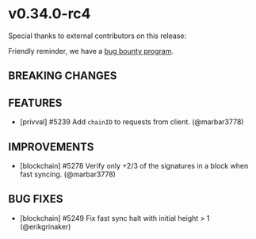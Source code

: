 # v0.34.0-rc4

Special thanks to external contributors on this release:

Friendly reminder, we have a [bug bounty program](https://hackerone.com/tendermint).

## BREAKING CHANGES

## FEATURES

- [privval] \#5239 Add `chainID` to requests from client. (@marbar3778)

## IMPROVEMENTS

- [blockchain] \#5278 Verify only +2/3 of the signatures in a block when fast syncing. (@marbar3778)

## BUG FIXES

- [blockchain] \#5249 Fix fast sync halt with initial height > 1 (@erikgrinaker)
